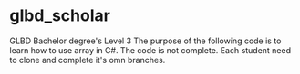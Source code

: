 # glbd_scholar
GLBD Bachelor degree's Level 3
The purpose of the following code is to learn how to use array in C#. 
The code is not complete. 
Each student need to clone and complete it's omn branches.
